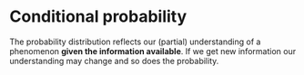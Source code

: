 # Conditional probability
The probability distribution reflects our (partial) understanding of a phenomenon **given the information available**. If we get new information our understanding may change and so does the probability.